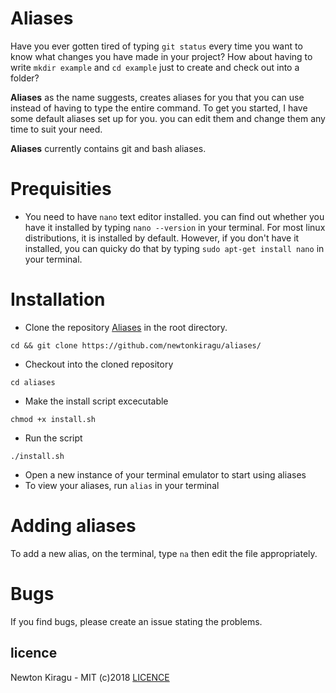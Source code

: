 # Aliases
Have you ever gotten tired of typing `git status` every time you want to know what changes you have made in your project? How about having to write `mkdir example` and `cd example` just to create and check out into a folder?

**Aliases** as the name suggests, creates aliases for you that you can use instead of having to type the entire command.
To get you started, I have some default aliases set up for you. you can edit them and change them any time to suit your need.

**Aliases** currently contains git and bash aliases.

# Prequisities
- You need to have `nano` text editor installed. you can find out whether you have it installed by typing `nano --version` in your terminal. For most linux distributions, it is installed by default. However, if you don't have it installed, you can quicky do that by typing `sudo apt-get install nano` in your terminal.

# Installation
- Clone the repository [Aliases](https://github.com/newtonkiragu/aliases/) in the root directory.
```$
cd && git clone https://github.com/newtonkiragu/aliases/
```
- Checkout into the cloned repository
```$
cd aliases
```
- Make the install script excecutable
```$
chmod +x install.sh
```
- Run the script
```$
./install.sh
```
- Open a new instance of your terminal emulator to start using aliases
- To view your aliases, run `alias` in your terminal

# Adding aliases
To add a new alias, on the terminal, type `na` then edit the file appropriately.

# Bugs
If you find bugs, please create an issue stating the problems.
## licence
Newton Kiragu - MIT (c)2018 [LICENCE](https://github.com/newtonkiragu/aliases/blob/master/LICENSE)
